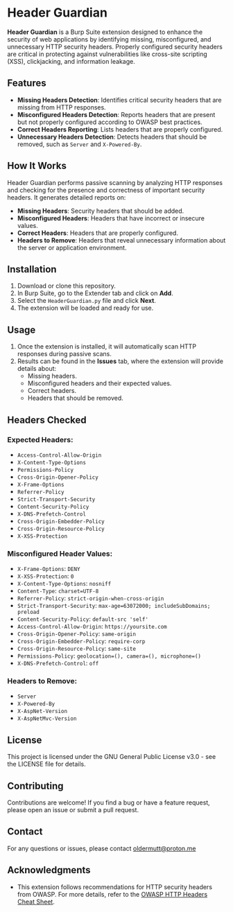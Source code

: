 # Header Guardian

**Header Guardian** is a Burp Suite extension designed to enhance the security of web applications by identifying missing, misconfigured, and unnecessary HTTP security headers. Properly configured security headers are critical in protecting against vulnerabilities like cross-site scripting (XSS), clickjacking, and information leakage.

## Features
- **Missing Headers Detection**: Identifies critical security headers that are missing from HTTP responses.
- **Misconfigured Headers Detection**: Reports headers that are present but not properly configured according to OWASP best practices.
- **Correct Headers Reporting**: Lists headers that are properly configured.
- **Unnecessary Headers Detection**: Detects headers that should be removed, such as `Server` and `X-Powered-By`.

## How It Works
Header Guardian performs passive scanning by analyzing HTTP responses and checking for the presence and correctness of important security headers. It generates detailed reports on:
- **Missing Headers**: Security headers that should be added.
- **Misconfigured Headers**: Headers that have incorrect or insecure values.
- **Correct Headers**: Headers that are properly configured.
- **Headers to Remove**: Headers that reveal unnecessary information about the server or application environment.

## Installation
1. Download or clone this repository.
2. In Burp Suite, go to the Extender tab and click on **Add**.
3. Select the `HeaderGuardian.py` file and click **Next**.
4. The extension will be loaded and ready for use.

## Usage
1. Once the extension is installed, it will automatically scan HTTP responses during passive scans.
2. Results can be found in the **Issues** tab, where the extension will provide details about:
   - Missing headers.
   - Misconfigured headers and their expected values.
   - Correct headers.
   - Headers that should be removed.

## Headers Checked
### Expected Headers:
- `Access-Control-Allow-Origin`
- `X-Content-Type-Options`
- `Permissions-Policy`
- `Cross-Origin-Opener-Policy`
- `X-Frame-Options`
- `Referrer-Policy`
- `Strict-Transport-Security`
- `Content-Security-Policy`
- `X-DNS-Prefetch-Control`
- `Cross-Origin-Embedder-Policy`
- `Cross-Origin-Resource-Policy`
- `X-XSS-Protection`

### Misconfigured Header Values:
- `X-Frame-Options`: `DENY`
- `X-XSS-Protection`: `0`
- `X-Content-Type-Options`: `nosniff`
- `Content-Type`: `charset=UTF-8`
- `Referrer-Policy`: `strict-origin-when-cross-origin`
- `Strict-Transport-Security`: `max-age=63072000; includeSubDomains; preload`
- `Content-Security-Policy`: `default-src 'self'`
- `Access-Control-Allow-Origin`: `https://yoursite.com`
- `Cross-Origin-Opener-Policy`: `same-origin`
- `Cross-Origin-Embedder-Policy`: `require-corp`
- `Cross-Origin-Resource-Policy`: `same-site`
- `Permissions-Policy`: `geolocation=(), camera=(), microphone=()`
- `X-DNS-Prefetch-Control`: `off`

### Headers to Remove:
- `Server`
- `X-Powered-By`
- `X-AspNet-Version`
- `X-AspNetMvc-Version`

License
-------

This project is licensed under the GNU General Public License v3.0 - see the LICENSE file for details.

Contributing
------------

Contributions are welcome! If you find a bug or have a feature request, please open an issue or submit a pull request.

Contact
-------

For any questions or issues, please contact oldermutt@proton.me

Acknowledgments
---------------

-   This extension follows recommendations for HTTP security headers from OWASP. For more details, refer to the [OWASP HTTP Headers Cheat Sheet](https://cheatsheetseries.owasp.org/cheatsheets/HTTP_Headers_Cheat_Sheet.html).
